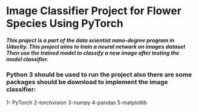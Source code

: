 # Image Classifier Project for Flower Species Using PyTorch

##### This project is a part of the data scientist nano-degree program in Udacity. This project aims to train a neural network on images dataset Then use the trained model to classify a new image after testing the model classifier.

### Python 3 should be used to run the project also there are some packages should be download to implement the image classifier:
1- PyTorch
2-torchvision
3-numpy 
4-pandas 
5-matplotlib
